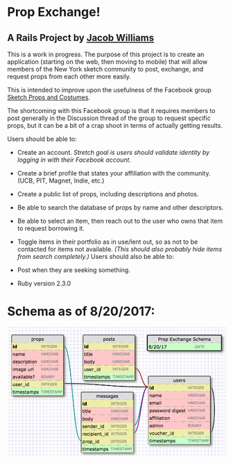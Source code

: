 # Prop Exchange!
## A Rails Project by [Jacob Williams](https://www.linkedin.com/in/jacobgwilliams)

This is a work in progress. The purpose of this project is to create an application (starting on the web, then moving to mobile) that will allow members of the New York sketch community to post, exchange, and request props from each other more easily.

This is intended to improve upon the usefulness of the Facebook group [Sketch Props and Costumes](https://www.facebook.com/groups/1164013003650188/).

The shortcoming with this Facebook group is that it requires members to post generally in the Discussion thread of the group to request specific props, but it can be a bit of a crap shoot in terms of actually getting results.

Users should be able to:
* Create an account. _Stretch goal is users should validate identity by logging in with their Facebook account._
* Create a brief profile that states your affiliation with the community. (UCB, PIT, Magnet, Indie, etc.)
* Create a public list of props, including descriptions and photos.
* Be able to search the database of props by name and other descriptors.
* Be able to select an item, then reach out to the user who owns that item to request borrowing it.
* Toggle items in their portfolio as in use/lent out, so as not to be contacted for items not available. _(This should also probably hide items from search completely.)_
Users should also be able to:
* Post when they are seeking something.

* Ruby version 2.3.0

# Schema as of 8/20/2017:
![Prop Exchange Schema](Schema-Aug-20-2017.png "Prop Exchange Schema")
